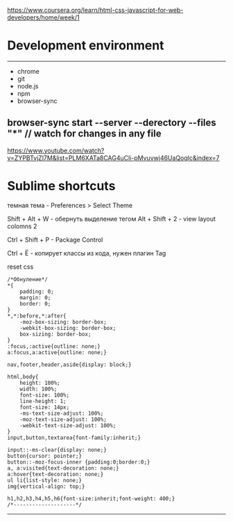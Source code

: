 https://www.coursera.org/learn/html-css-javascript-for-web-developers/home/week/1

# Development environment
---

- chrome 
- git
- node.js
- npm
- browser-sync 

browser-sync start --server --derectory --files "*" // watch for changes in any file 
---

https://www.youtube.com/watch?v=ZYPBTvjZl7M&list=PLM6XATa8CAG4uCli-pMvuvwj46UaQoqIc&index=7

# Sublime shortcuts

темная тема - Preferences > Select Theme

Shift + Alt + W - обернуть выделение тегом
Alt + Shift + 2 - view layout colomns 2

Ctrl + Shift + P - Package Control

Ctrl + Ё - копирует классы из кода, нужен плагин Tag


reset css

```
/*Обнуление*/
*{
	padding: 0;
	margin: 0;
	border: 0;
}
*,*:before,*:after{
	-moz-box-sizing: border-box;
	-webkit-box-sizing: border-box;
	box-sizing: border-box;
}
:focus,:active{outline: none;}
a:focus,a:active{outline: none;}

nav,footer,header,aside{display: block;}

html,body{
	height: 100%;
	width: 100%;
	font-size: 100%;
	line-height: 1;
	font-size: 14px;
	-ms-text-size-adjust: 100%;
	-moz-text-size-adjust: 100%;
	-webkit-text-size-adjust: 100%;
}
input,button,textarea{font-family:inherit;}

input::-ms-clear{display: none;}
button{cursor: pointer;}
button::-moz-focus-inner {padding:0;border:0;}
a, a:visited{text-decoration: none;}
a:hover{text-decoration: none;}
ul li{list-style: none;}
img{vertical-align: top;}

h1,h2,h3,h4,h5,h6{font-size:inherit;font-weight: 400;}
/*--------------------*/

```
---
